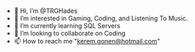 - 👋 Hi, I’m @TRGHades
- 👀 I’m interested in Gaming, Coding, and Listening To Music.
- 🌱 I’m currently learning SQL Servers
- 💞️ I’m looking to collaborate on Coding
- 📫 How to reach me "kerem.gonen@hotmail.com"
